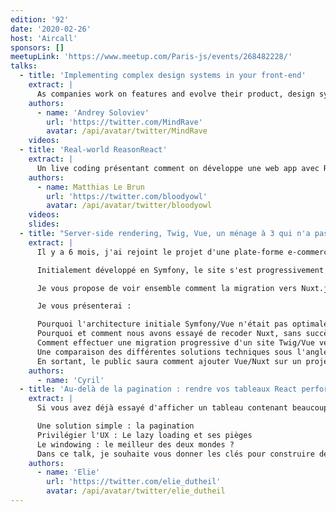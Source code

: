 ```yaml
---
edition: '92'
date: '2020-02-26'
host: 'Aircall'
sponsors: []
meetupLink: 'https://www.meetup.com/Paris-js/events/268482228/'
talks:
  - title: 'Implementing complex design systems in your front-end'
    extract: |
      As companies work on features and evolve their product, design systems become increasingly used and front-end engineers find themselves working with atomic components more and more. Our goal is to make our front-end components into our single source of truth, instead of the sketch files, and we'd like to share a few thoughts on how we're going about it.
    authors:
      - name: 'Andrey Soloviev'
        url: 'https://twitter.com/MindRave'
        avatar: /api/avatar/twitter/MindRave
    videos:
  - title: 'Real-world ReasonReact'
    extract: |
      Un live coding présentant comment on développe une web app avec ReasonReact. Approche de divers sujets tels que les Future, les types Result, les reducerComponents, les souscriptions et le routing.
    authors:
      - name: Matthias Le Brun
        url: 'https://twitter.com/bloodyowl'
        avatar: /api/avatar/twitter/bloodyowl
    videos:
    slides:
  - title: "Server-side rendering, Twig, Vue, un ménage à 3 qui n'a pas fonctionné "
    extract: |
      Il y a 6 mois, j'ai rejoint le projet d'une plate-forme e-commerce: Tarkett, multinationale française spécialisée dans le revêtement de sols.

      Initialement développé en Symfony, le site s'est progressivement orienté sur une solution hybride Symfony/Vue.js afin de rendre dynamiques certaines parties du site.

      Je vous propose de voir ensemble comment la migration vers Nuxt.js nous a permis de diviser par 4 la métrique Visually Complete.

      Je vous présenterai :

      Pourquoi l'architecture initiale Symfony/Vue n'était pas optimale.
      Pourquoi et comment nous avons essayé de recoder Nuxt, sans succès...
      Comment effectuer une migration progressive d'un site Twig/Vue vers une solution 100% Nuxt.
      Une comparaison des différentes solutions techniques sous l'angle du Speed Index.
      En sortant, le public saura comment ajouter Vue/Nuxt sur un projet Symfony et repartira avec tous les tips pour réussir une migration progressive.
    authors:
      - name: 'Cyril'
  - title: 'Au-delà de la pagination : rendre vos tableaux React performants grâce au windowing'
    extract: |
      Si vous avez déjà essayé d'afficher un tableau contenant beaucoup d'éléments en React, vous savez probablement que cela peut très vite dégrader les performances de votre site. Nous allons aborder les techniques suivantes pour améliorer les performances :

      Une solution simple : la pagination
      Privilégier l'UX : Le lazy loading et ses pièges
      Le windowing : le meilleur des deux mondes ?
      Dans ce talk, je souhaite vous donner les clés pour construire des tableaux performants du premier coup.
    authors:
      - name: 'Elie'
        url: 'https://twitter.com/elie_dutheil'
        avatar: /api/avatar/twitter/elie_dutheil
---
```

